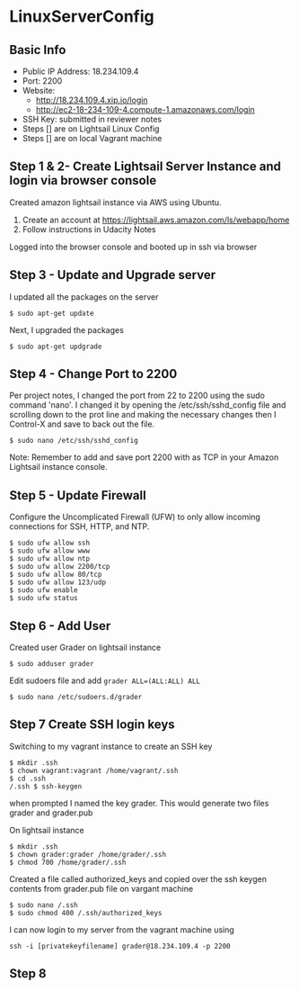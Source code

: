 # LinuxServerConfig

## Basic Info

* Public IP Address: 18.234.109.4
* Port: 2200
* Website: 
    * http://18.234.109.4.xip.io/login
    * http://ec2-18-234-109-4.compute-1.amazonaws.com/login
* SSH Key: submitted in reviewer notes
* Steps [] are on Lightsail Linux Config
* Steps [] are on local Vagrant machine

## Step 1 & 2- Create Lightsail Server Instance and login via browser console
Created amazon lightsail instance via AWS using Ubuntu.

1. Create an account at https://lightsail.aws.amazon.com/ls/webapp/home
2. Follow instructions in Udacity Notes

Logged into the browser console and booted up in ssh via browser

## Step 3 - Update and Upgrade server
I updated all the packages on the server 
```ssh
$ sudo apt-get update
```
Next, I upgraded the packages
```ssh
$ sudo apt-get updgrade
```
## Step 4 - Change Port to 2200
 Per project notes, I changed the port from 22 to 2200 using the sudo command 'nano'. I changed it by opening the /etc/ssh/sshd_config file and scrolling down to the prot line and making the necessary changes then I Control-X and save to back out the file.
 ```ssh
$ sudo nano /etc/ssh/sshd_config
```
Note: Remember to add and save port 2200 with as TCP in your Amazon Lightsail instance console.

## Step 5 - Update Firewall
 Configure the Uncomplicated Firewall (UFW) to only allow incoming connections for SSH, HTTP, and NTP.
 ```ssh
$ sudo ufw allow ssh
$ sudo ufw allow www
$ sudo ufw allow ntp
$ sudo ufw allow 2200/tcp
$ sudo ufw allow 80/tcp
$ sudo ufw allow 123/udp
$ sudo ufw enable 
$ sudo ufw status
```
## Step 6 - Add User 
Created user Grader on lightsail instance
 ```ssh
$ sudo adduser grader
```
Edit sudoers file and add `grader ALL=(ALL:ALL) ALL`
 ```ssh
$ sudo nano /etc/sudoers.d/grader
```

## Step 7 Create SSH login keys
Switching to my vagrant instance to create an SSH key
```ssh
$ mkdir .ssh
$ chown vagrant:vagrant /home/vagrant/.ssh
$ cd .ssh
/.ssh $ ssh-keygen
```
when prompted I named the key grader. This would generate two files grader and grader.pub

On lightsail instance
```ssh
$ mkdir .ssh
$ chown grader:grader /home/grader/.ssh
$ chmod 700 /home/grader/.ssh
```
Created a file called authorized_keys and copied over the ssh keygen contents from grader.pub file on vargant machine
```ssh
$ sudo nano /.ssh
$ sudo chmod 400 /.ssh/authorized_keys
```

I can now login to my server from the vagrant machine using 
```ssh
ssh -i [privatekeyfilename] grader@18.234.109.4 -p 2200
```
## Step 8